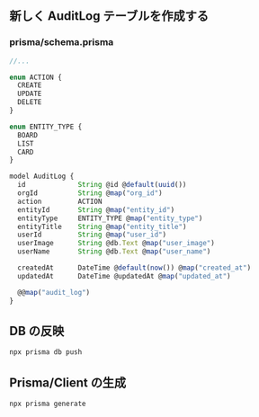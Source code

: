 ## 新しく AuditLog テーブルを作成する

### prisma/schema.prisma

```ts
//...

enum ACTION {
  CREATE
  UPDATE
  DELETE
}

enum ENTITY_TYPE {
  BOARD
  LIST
  CARD
}

model AuditLog {
  id             String @id @default(uuid())
  orgId          String @map("org_id")
  action         ACTION
  entityId       String @map("entity_id")
  entityType     ENTITY_TYPE @map("entity_type")
  entityTitle    String @map("entity_title")
  userId         String @map("user_id")
  userImage      String @db.Text @map("user_image")
  userName       String @db.Text @map("user_name")

  createdAt      DateTime @default(now()) @map("created_at")
  updatedAt      DateTime @updatedAt @map("updated_at")

  @@map("audit_log")
}
```

## DB の反映

```bash
npx prisma db push
```

## Prisma/Client の生成

```bash
npx prisma generate
```
